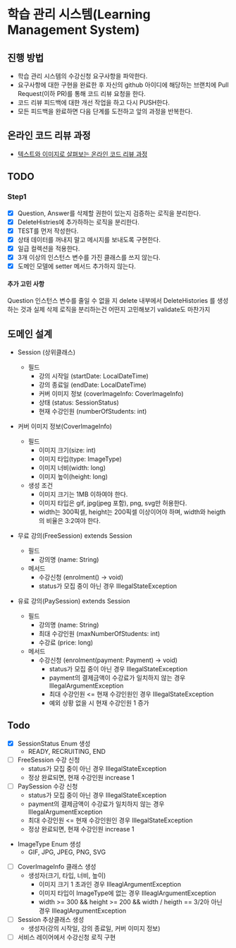 # 학습 관리 시스템(Learning Management System)
## 진행 방법
* 학습 관리 시스템의 수강신청 요구사항을 파악한다.
* 요구사항에 대한 구현을 완료한 후 자신의 github 아이디에 해당하는 브랜치에 Pull Request(이하 PR)를 통해 코드 리뷰 요청을 한다.
* 코드 리뷰 피드백에 대한 개선 작업을 하고 다시 PUSH한다.
* 모든 피드백을 완료하면 다음 단계를 도전하고 앞의 과정을 반복한다.

## 온라인 코드 리뷰 과정
* [텍스트와 이미지로 살펴보는 온라인 코드 리뷰 과정](https://github.com/next-step/nextstep-docs/tree/master/codereview)

## TODO
### Step1
- [x] Question, Answer를 삭제할 권한이 있는지 검증하는 로직을 분리한다.
- [x] DeleteHistries에 추가하하는 로직을 분리한다.
- [x] TEST를 먼저 작성한다.
- [x] 상태 데이터를 꺼내지 말고 메시지를 보내도록 구현한다.
- [x] 일급 컬렉션을 적용한다.
- [X] 3개 이상의 인스턴스 변수를 가진 클래스를 쓰지 않는다.
- [x] 도메인 모델에 setter 메서드 추가하지 않는다.

#### 추가 고민 사항
Question 인스턴스 변수를 줄일 수 없을 지
delete 내부에서 DeleteHistories 를 생성하는 것과 실제 삭제 로직을 분리하는건 어떤지 고민해보기
validate도 마찬가지

## 도메인 설계
- Session (상위클래스)
  - 필드
    - 강의 시작일 (startDate: LocalDateTime)
    - 강의 종료일 (endDate: LocalDateTime)
    - 커버 이미지 정보 (coverImageInfo: CoverImageInfo)
    - 상태 (status: SessionStatus)
    - 현재 수강인원 (numberOfStudents: int)

- 커버 이미지 정보(CoverImageInfo)
  - 필드
    - 이미지 크기(size: int)
    - 이미지 타입(type: ImageType)
    - 이미지 너비(width: long)
    - 이미지 높이(height: long)
  - 생성 조건
    - 이미지 크기는 1MB 이하여야 한다.
    - 이미지 타입은 gif, jpg(jpeg 포함), png, svg만 허용한다.
    - width는 300픽셀, height는 200픽셀 이상이어야 하며, width와 heigth의 비율은 3:2여야 한다.

- 무료 강의(FreeSession) extends Session
  - 필드
    - 강의명 (name: String)
  - 메서드
    - 수강신청 (enrolment() -> void)
    - status가 모집 중이 아닌 경우 IllegalStateException
- 유료 강의(PaySession) extends Session
  - 필드
    - 강의명 (name: String)
    - 최대 수강인원 (maxNumberOfStudents: int)
    - 수강료 (price: long)
  - 메서드
    - 수강신청 (enrolment(payment: Payment) -> void)
      - status가 모집 중이 아닌 경우 IllegalStateException  
      - payment의 결제금액이 수강료가 일치하지 않는 경우 IllegalArgumentException
      - 최대 수강인원 <= 현재 수강인원인 경우 IllegalStateException
      - 예외 상황 없을 시 현재 수강인원 1 증가

## Todo
- [X] SessionStatus Enum 생성
  - READY, RECRUITING, END
- [ ] FreeSession 수강 신청
  - status가 모집 중이 아닌 경우 IllegalStateException
  - 정상 완료되면, 현재 수강인원 increase 1
- [ ] PaySession 수강 신청
  - status가 모집 중이 아닌 경우 IllegalStateException
  - payment의 결제금액이 수강료가 일치하지 않는 경우 IllegalArgumentException
  - 최대 수강인원 <= 현재 수강인원인 경우 IllegalStateException
  - 정상 완료되면, 현재 수강인원 increase 1
- ImageType Enum 생성
  - GIF, JPG, JPEG, PNG, SVG
- [ ] CoverImageInfo 클래스 생성
  - 생성자(크기, 타입, 너비, 높이)
    - 이미지 크기 1 초과인 경우 IlleaglArgumentException
    - 이미지 타입이 ImageType에 없는 경우 IlleaglArgumentException
    - width >= 300 && height >= 200 && width / heigth == 3/2아 아닌 경우 IlleaglArgumentException
- [ ] Session 추상클래스 생성
  - 생성자(강의 시작일, 강의 종료일, 커버 이미지 정보)
- [ ] 서비스 레이어에서 수강신청 로직 구현
